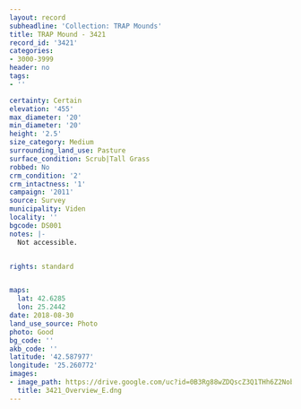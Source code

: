 ```yaml
---
layout: record
subheadline: 'Collection: TRAP Mounds'
title: TRAP Mound - 3421
record_id: '3421'
categories:
- 3000-3999
header: no
tags:
- ''

certainty: Certain
elevation: '455'
max_diameter: '20'
min_diameter: '20'
height: '2.5'
size_category: Medium
surrounding_land_use: Pasture
surface_condition: Scrub|Tall Grass
robbed: No
crm_condition: '2'
crm_intactness: '1'
campaign: '2011'
source: Survey
municipality: Viden
locality: ''
bgcode: DS001
notes: |-
  Not accessible.


rights: standard


maps:
  lat: 42.6285
  lon: 25.2442
date: 2018-08-30
land_use_source: Photo
photo: Good
bg_code: ''
akb_code: ''
latitude: '42.587977'
longitude: '25.260772'
images:
- image_path: https://drive.google.com/uc?id=0B3Rg88wZDQscZ3Q1THh6Z2Nobmc
  title: 3421_Overview_E.dng
---
```

